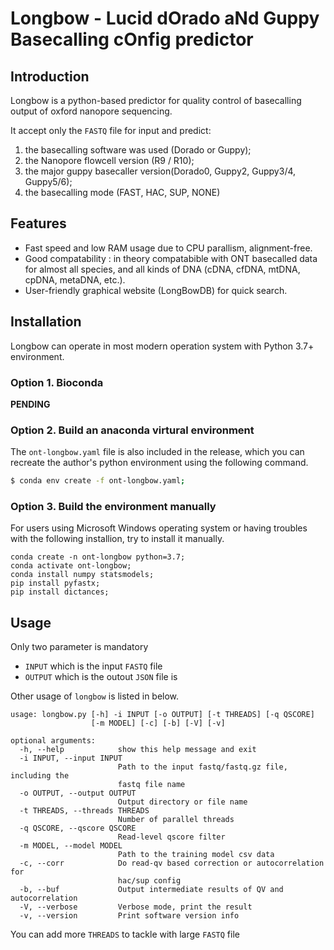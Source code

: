 # Longbow - Lucid dOrado aNd Guppy Basecalling cOnfig predictor

## Introduction
Longbow is a python-based predictor for quality control of basecalling output of oxford nanopore sequencing.

It accept only the `FASTQ` file for input and predict:
1. the basecalling software was used (Dorado or Guppy);
2. the Nanopore flowcell version (R9 / R10);
3. the major guppy basecaller version(Dorado0, Guppy2, Guppy3/4, Guppy5/6);
4. the basecalling mode (FAST, HAC, SUP, NONE)


## Features
- Fast speed and low RAM usage due to CPU parallism, alignment-free.
- Good compatability : in theory compatabible with ONT basecalled data for almost all species, and all kinds of DNA (cDNA, cfDNA, mtDNA, cpDNA, metaDNA, etc.).
- User-friendly graphical website (LongBowDB) for quick search.


## Installation
Longbow can operate in most modern operation system with Python 3.7+ environment. 
### Option 1. Bioconda
__PENDING__


### Option 2. Build an anaconda virtural environment
The `ont-longbow.yaml` file is also included in the release, which you can recreate the author's python environment using the following command.
```bash
$ conda env create -f ont-longbow.yaml;
```

### Option 3. Build the environment manually
For users using Microsoft Windows operating system or having troubles with the following installion, try to install it manually.
```
conda create -n ont-longbow python=3.7;
conda activate ont-longbow;
conda install numpy statsmodels;
pip install pyfastx;
pip install dictances;
```


## Usage
Only two parameter is mandatory 
- `INPUT` which is the input `FASTQ` file
- `OUTPUT` which is the outout `JSON` file is


Other usage of `longbow` is listed in below. 
```
usage: longbow.py [-h] -i INPUT [-o OUTPUT] [-t THREADS] [-q QSCORE]
                  [-m MODEL] [-c] [-b] [-V] [-v]

optional arguments:
  -h, --help            show this help message and exit
  -i INPUT, --input INPUT
                        Path to the input fastq/fastq.gz file, including the
                        fastq file name
  -o OUTPUT, --output OUTPUT
                        Output directory or file name
  -t THREADS, --threads THREADS
                        Number of parallel threads
  -q QSCORE, --qscore QSCORE
                        Read-level qscore filter
  -m MODEL, --model MODEL
                        Path to the training model csv data
  -c, --corr            Do read-qv based correction or autocorrelation for
                        hac/sup config
  -b, --buf             Output intermediate results of QV and autocorrelation
  -V, --verbose         Verbose mode, print the result
  -v, --version         Print software version info
```
You can add more `THREADS` to tackle with large `FASTQ` file

